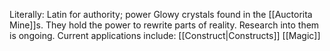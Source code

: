 Literally: Latin for authority; power
Glowy crystals found in the [[Auctorita Mine]]s.
They hold the power to rewrite parts of reality.
Research into them is ongoing. Current applications include:
[[Construct|Constructs]]
[[Magic]]
